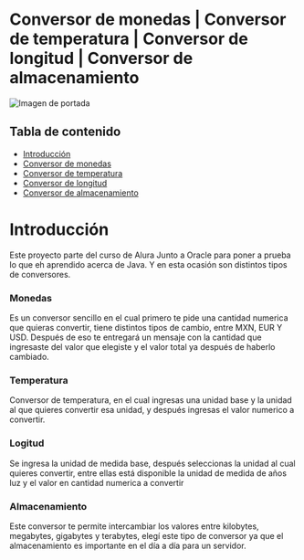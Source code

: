 # Conversor de monedas | Conversor de temperatura | Conversor de longitud | Conversor de almacenamiento
![Imagen de portada](https://gcdnb.pbrd.co/images/rls4LDd80jxT.png)

## Tabla de contenido
- [Introducción](#introduction)
- [Conversor de monedas](#monedas)
- [Conversor de temperatura](#temperatura)
- [Conversor de longitud](#longitud)
- [Conversor de almacenamiento](#almacenamiento)

# Introducción
Este proyecto parte del curso de Alura Junto a Oracle para poner a prueba lo que eh aprendido acerca de Java. Y en esta ocasión son distintos tipos de conversores.

### Monedas
Es un conversor sencillo en el cual primero te pide una cantidad numerica que quieras convertir, tiene distintos tipos de cambio,  entre MXN, EUR Y USD. Después de eso te entregará un mensaje con la cantidad que ingresaste del valor que elegiste y el valor total ya después de haberlo cambiado.

### Temperatura
Conversor de temperatura, en el cual ingresas una unidad base y la unidad al que quieres convertir esa unidad, y después ingresas el valor numerico a convertir.

### Logitud
Se ingresa la unidad de medida base, después seleccionas la unidad al cual quieres convertir, entre ellas está disponible la unidad de medida de años luz y el valor en cantidad numerica a convertir

### Almacenamiento
Este conversor te permite intercambiar los valores entre kilobytes, megabytes, gigabytes y terabytes, elegí este tipo de conversor ya que el almacenamiento es importante en el día a día para un servidor.